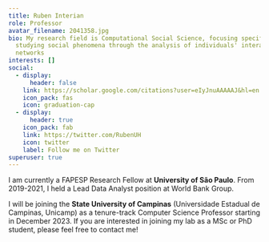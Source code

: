 ```yaml
---
title: Ruben Interian
role: Professor
avatar_filename: 2041358.jpg
bio: My research field is Computational Social Science, focusing specifically on
  studying social phenomena through the analysis of individuals' interaction
  networks
interests: []
social:
  - display:
      header: false
    link: https://scholar.google.com/citations?user=eIyJnuAAAAAJ&hl=en
    icon_pack: fas
    icon: graduation-cap
  - display:
      header: true
    icon_pack: fab
    link: https://twitter.com/RubenUH
    icon: twitter
    label: Follow me on Twitter
superuser: true
---
```

I am currently a FAPESP Research Fellow at **University of São Paulo**. From 2019-2021, I held a Lead Data Analyst position at World Bank Group. 

I will be joining the **State University of Campinas** (Universidade Estadual de Campinas, Unicamp) as a tenure-track Computer Science Professor starting in December 2023. If you are interested in joining my lab as a MSc or PhD student, please feel free to contact me!